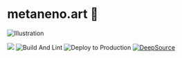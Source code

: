 # metaneno.art :pill:

![Illustration](https://user-images.githubusercontent.com/12670155/97078060-16acf700-1624-11eb-88d3-0a751c3907be.png)

![](https://img.shields.io/badge/%E3%82%81%E3%81%9F%E3%81%AD%E3%81%AE-%E3%81%8A%E3%81%8F%E3%81%99%E3%82%8A-fff?labelColor=7DAFEB&color=EB7DAA)
![Build And Lint](https://github.com/calmery-chan/metaneno/workflows/Build%20And%20Lint/badge.svg)
![Deploy to Production](https://github.com/calmery-chan/metaneno.art/workflows/Deploy%20to%20Production/badge.svg?branch=master)
[![DeepSource](https://deepsource.io/gh/calmery-chan/metaneno.art.svg/?label=active+issues&token=RWqhNIfF_D2aaUry3IMBE2E-)](https://deepsource.io/gh/calmery-chan/metaneno.art/?ref=repository-badge)
